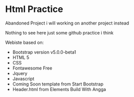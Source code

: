 # Html Practice

Abandoned Project i will working on another project instead

Nothing to see here just some github practice i think

Webiste based on:

<ul>
  
<li>Bootstrap version v5.0.0-beta1</li> 
<li>HTML 5</li>
<li>CSS</li>
<li>Fontawesome Free</li>
<li>Jquery</li>
<li>Javascript</li>
<li>Coming Soon template from Start Bootstrap</li>
<li>Header.html from Elements Build With Angga </li>


  </ul>

